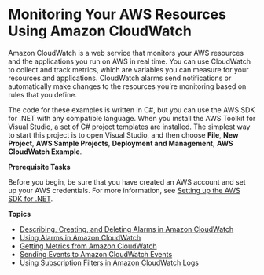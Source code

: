 # Monitoring Your AWS Resources Using Amazon CloudWatch<a name="cloudwatch"></a>

Amazon CloudWatch is a web service that monitors your AWS resources and the applications you run on AWS in real time\. You can use CloudWatch to collect and track metrics, which are variables you can measure for your resources and applications\. CloudWatch alarms send notifications or automatically make changes to the resources you’re monitoring based on rules that you define\.

The code for these examples is written in C\#, but you can use the AWS SDK for \.NET with any compatible language\. When you install the AWS Toolkit for Visual Studio, a set of C\# project templates are installed\. The simplest way to start this project is to open Visual Studio, and then choose **File**, **New Project**, **AWS Sample Projects**, **Deployment and Management**, **AWS CloudWatch Example**\.

 **Prerequisite Tasks** 

Before you begin, be sure that you have created an AWS account and set up your AWS credentials\. For more information, see [Setting up the AWS SDK for \.NET](net-dg-setup.md)\.

**Topics**
+ [Describing, Creating, and Deleting Alarms in Amazon CloudWatch](cloudwatch-creating-alarms-examples.md)
+ [Using Alarms in Amazon CloudWatch](cloudwatch-using-alarms-examples.md)
+ [Getting Metrics from Amazon CloudWatch](cloudwatch-getting-metrics-examples.md)
+ [Sending Events to Amazon CloudWatch Events](cloudwatch-examples-sending-events.md)
+ [Using Subscription Filters in Amazon CloudWatch Logs](cloudwatch-using-subscriptions-examples.md)